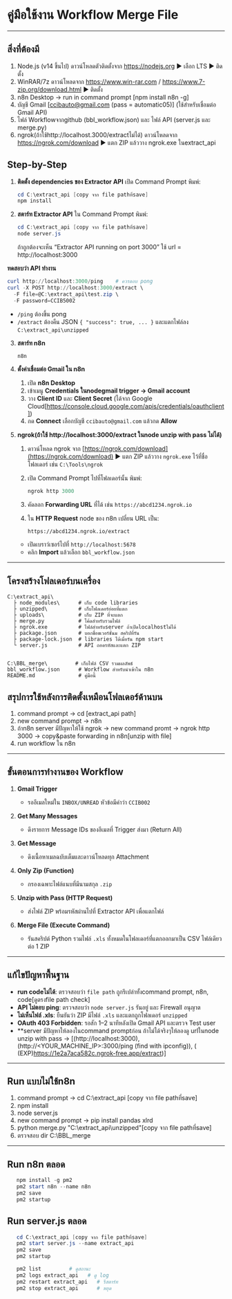 # คู่มือใช้งาน Workflow Merge File

---
## สิ่งที่ต้องมี
1. Node.js (v14 ขึ้นไป)  ดาวน์โหลดตัวติดตั้งจาก https://nodejs.org ▶️ เลือก LTS ▶️ ติดตั้ง
2. WinRAR/7z  ดาวน์โหลดจาก https://www.win-rar.com / https://www.7-zip.org/download.html ▶️ ติดตั้ง
3. n8n Desktop -> run in command prompt [npm install n8n -g]
4. บัญชี Gmail [ccibauto@gmail.com (pass = automatic05)]  (ใช้สำหรับเชื่อมต่อ Gmail API)
5. ไฟล์ Workflowจากgithub  (bbl_workflow.json)  และ ไฟล์ API (server.js และ merge.py)
6. ngrok(ถ้าใช้http://localhost.3000/extractไม่ได้) ดาวน์โหลดจาก https://ngrok.com/download ▶️ แตก ZIP แล้ววาง ngrok.exe ในextract_api

## Step-by-Step

1. **ติดตั้ง dependencies ของ Extractor API**
   เปิด Command Prompt พิมพ์:

   ```powershell
   cd C:\extract_api [copy จาก file pathที่save]
   npm install
   ```
   
2. **สตาร์ท Extractor API**
   ใน Command Prompt พิมพ์:

   ```powershell
   cd C:\extract_api [copy จาก file pathที่save]
   node server.js
   ```

   ถ้าถูกต้องจะเห็น “Extractor API running on port 3000”
   ใช้ url = http://localhost:3000

 **ทดสอบว่า API ทำงาน**

   ```powershell
   curl http://localhost:3000/ping    # ควรตอบ pong
   curl -X POST http://localhost:3000/extract \
     -F file=@C:\extract_api\test.zip \
     -F password=CCIB5002
   ```

   * `/ping` ต้องขึ้น pong
   * `/extract` ต้องคืน JSON `{ "success": true, ... }` และแตกไฟล์ลง `C:\extract_api\unzipped`

3. **สตาร์ท n8n**

   ```powershell
   n8n
   ```
   
4. **ตั้งค่าเชื่อมต่อ Gmail ใน n8n**

   1. เปิด **n8n Desktop**
   2. เข้าเมนู **Credentials ในnodegmail trigger → Gmail account**
   3. วาง **Client ID** และ **Client Secret** (ได้จาก Google Cloud[https://console.cloud.google.com/apis/credentials/oauthclient])
   4. กด **Connect** เลือกบัญชี `ccibauto@gmail.com` แล้วกด **Allow**

5. **ngrok(ถ้าใช้ http://localhost:3000/extract ในnode unzip with pass ไม่ได้)**

   1. ดาวน์โหลด ngrok จาก [https://ngrok.com/download](https://ngrok.com/download) ▶️ แตก ZIP แล้ววาง `ngrok.exe` ไว้ที่ชื่อโฟลเดอร์ เช่น `C:\Tools\ngrok`
   2. เปิด Command Prompt ไปที่โฟลเดอร์นั้น พิมพ์:

      ```powershell
      ngrok http 3000
      ```
   3. คัดลอก **Forwarding URL** ที่ได้ เช่น `https://abcd1234.ngrok.io`
   4. ใน **HTTP Request** node ของ n8n เปลี่ยน URL เป็น:

      ```text
      https://abcd1234.ngrok.io/extract
      ```


   * เปิดเบราว์เซอร์ไปที่ `http://localhost:5678`
   * คลิก **Import** แล้วเลือก `bbl_workflow.json`

---

## โครงสร้างโฟลเดอร์บนเครื่อง

```
C:\extract_api\
  ├ node_modules\      # เก็บ code libraries
  ├ unzipped\          # เก็บโฟลเดอร์ย่อยที่แตก
  ├ uploads\           # เก็บ ZIP ที่จะแตก
  ├ merge.py           # โค้ดสำหรับรวมไฟล์
  ├ ngrok.exe          # ไฟล์สำหรับserver ถ้าเปิดlocalhostไม่ได้
  ├ package.json       # บอกชื่อขเวอร์ชั่นม สคริปที่รัน
  ├ package-lock.json  # libraries ได้เมื่อรัน npm start
  └ server.js          # API ถอดรหัสและแตก ZIP


C:\BBL_merge\         # เก็บไฟล์ CSV รวมผลลัพธ์
bbl_workflow.json      # Workflow สำหรับนำเข้าใน n8n
README.md              # คู่มือนี้
```
## สรุปการใช้หลังการติดตั้งเหมือนโฟลเดอร์ด้านบน
1. command prompt -> cd [extract_api path]
2. new command prompt -> n8n
3. ถ้าn8n server มีปัญหาให้ใช้ ngrok -> new command promt -> ngrok http 3000 -> copy&paste forwarding in n8n[unzip with file]
4. run workflow ใน n8n
---

## ขั้นตอนการทำงานของ Workflow

1. **Gmail Trigger**  
   - รออีเมลใหม่ใน `INBOX/UNREAD` หัวข้อมีคำว่า `CCIB002`  

2. **Get Many Messages**  
   - ดึงรายการ Message IDs ของอีเมลที่ Trigger ส่งมา (Return All)  

3. **Get Message**  
   - ดึงเนื้อหาเมลฉบับเต็มและดาวน์โหลดทุก Attachment  

4. **Only Zip (Function)**  
   - กรองเฉพาะไฟล์แนบที่มีนามสกุล `.zip`  

5. **Unzip with Pass (HTTP Request)**  
   - ส่งไฟล์ ZIP พร้อมรหัสผ่านไปที่ Extractor API เพื่อแตกไฟล์  

6. **Merge File (Execute Command)**  
   - รันสคริปต์ Python รวมไฟล์ `.xls` ทั้งหมดในโฟลเดอร์ที่แตกออกมาเป็น CSV ไฟล์เดียว ต่อ 1 ZIP  

---


## แก้ไขปัญหาพื้นฐาน

* **run codeไม่ได้**: ตรวจสอบว่า `file path` ถูกรึเปล่าทั้งcommand prompt, n8n, code[ดูตรงfile path check]
* **API ไม่ตอบ ping**: ตรวจสอบว่า `node server.js` รันอยู่ และ Firewall อนุญาต
* **ไม่เห็นไฟล์ .xls**: ยืนยันว่า ZIP มีไฟล์ `.xls` และแตกถูกโฟลเดอร์ `unzipped`
* **OAuth 403 Forbidden**: รอสัก 1–2 นาทีหลังเปิด Gmail API และตรวจ Test user
* **server มีปัญหาให้ลองในcommand promptก่อน ถ้าไม่ได้จริงๆให้ลองดู urlในnode unzip with pass -> [(http://localhost:3000), (http://<YOUR_MACHINE_IP>:3000/ping (find with ipconfig)), ( (EXP)https://1e2a7aca582c.ngrok-free.app/extract)]

---
## Run แบบไม่ใช้n8n
1. command prompt -> cd C:\extract_api [copy จาก file pathที่save]
2. npm install
3. node server.js
4. new command prompt -> pip install pandas xlrd
5. python merge.py "C:\extract_api\unzipped"[copy จาก file pathที่save]
6. ตรวจสอบ dir C:\BBL_merge

---
## Run n8n ตลอด
```powershell
   npm install -g pm2
   pm2 start n8n --name n8n
   pm2 save
   pm2 startup    
```
## Run server.js ตลอด
```powershell
   cd C:\extract_api [copy จาก file pathที่save]
   pm2 start server.js --name extract_api
   pm2 save
   pm2 startup
```
```powershell
   pm2 list         # ดูสถานะ
   pm2 logs extract_api   # ดู log
   pm2 restart extract_api   # รีสตาร์ท
   pm2 stop extract_api      # หยุด
```
